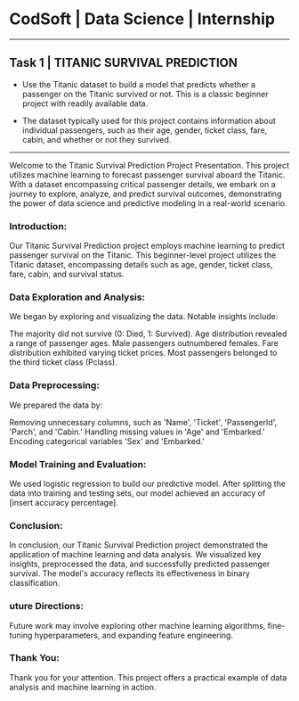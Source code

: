 # CodSoft | Data Science | Internship

---

## Task 1 | TITANIC SURVIVAL PREDICTION

   - Use the Titanic dataset to build a model that predicts whether a
    passenger on the Titanic survived or not. This is a classic beginner
    project with readily available data.
    
   - The dataset typically used for this project contains information
    about individual passengers, such as their age, gender, ticket
    class, fare, cabin, and whether or not they survived.

---


Welcome to the Titanic Survival Prediction Project Presentation. This project utilizes machine learning to forecast passenger survival aboard the Titanic. With a dataset encompassing critical passenger details, we embark on a journey to explore, analyze, and predict survival outcomes, demonstrating the power of data science and predictive modeling in a real-world scenario.

### Introduction:
Our Titanic Survival Prediction project employs machine learning to predict passenger survival on the Titanic. This beginner-level project utilizes the Titanic dataset, encompassing details such as age, gender, ticket class, fare, cabin, and survival status.

### Data Exploration and Analysis:
We began by exploring and visualizing the data. Notable insights include:

The majority did not survive (0: Died, 1: Survived).
Age distribution revealed a range of passenger ages.
Male passengers outnumbered females.
Fare distribution exhibited varying ticket prices.
Most passengers belonged to the third ticket class (Pclass).

### Data Preprocessing:
We prepared the data by:

Removing unnecessary columns, such as 'Name', 'Ticket', 'PassengerId', 'Parch', and 'Cabin.'
Handling missing values in 'Age' and 'Embarked.'
Encoding categorical variables 'Sex' and 'Embarked.'

### Model Training and Evaluation:
We used logistic regression to build our predictive model. After splitting the data into training and testing sets, our model achieved an accuracy of [insert accuracy percentage].

### Conclusion:
In conclusion, our Titanic Survival Prediction project demonstrated the application of machine learning and data analysis. We visualized key insights, preprocessed the data, and successfully predicted passenger survival. The model's accuracy reflects its effectiveness in binary classification.

### uture Directions:
Future work may involve exploring other machine learning algorithms, fine-tuning hyperparameters, and expanding feature engineering.

### Thank You:
Thank you for your attention. This project offers a practical example of data analysis and machine learning in action.
